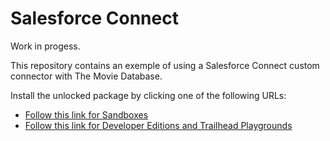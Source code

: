 # Salesforce Connect

Work in progess.

This repository contains an exemple of using a Salesforce Connect custom connector with The Movie Database.

Install the unlocked package by clicking one of the following URLs:
-   [Follow this link for Sandboxes](https://test.salesforce.com/packaging/installPackage.apexp?p0=04t3X000003A1YaQAK "https://test.salesforce.com/packaging/installPackage.apexp?p0=04t3X000003A1YaQAK")
-   [Follow this link for Developer Editions and Trailhead Playgrounds](https://login.salesforce.com/packaging/installPackage.apexp?p0=04t3X000003A1YaQAK "https://login.salesforce.com/packaging/installPackage.apexp?p0=04t3X000003A1YaQAK")